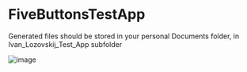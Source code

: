 # FiveButtonsTestApp

Generated files should be stored in your personal Documents folder, in Ivan_Lozovskij_Test_App subfolder

![image](https://user-images.githubusercontent.com/56762093/180620142-a7aad6bb-67fe-4839-991e-2d0efb89408a.png)

